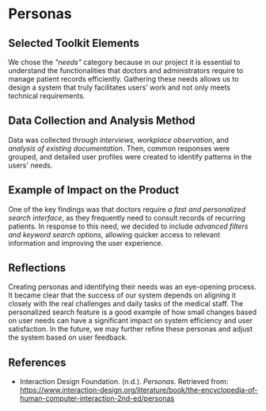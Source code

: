 <!DOCTYPE html>
<html lang="en">
<body>
    <h1>Personas</h1>
    <h2>Selected Toolkit Elements</h2>
    <p>
        We chose the <em>"needs"</em> category because in our project it is essential to understand the functionalities that doctors and administrators require to manage patient records efficiently. Gathering these needs allows us to design a system that truly facilitates users’ work and not only meets technical requirements.
    </p> 
    <h2>Data Collection and Analysis Method</h2>
    <p>
        Data was collected through <em>interviews, workplace observation</em>, and <em>analysis of existing documentation</em>. Then, common responses were grouped, and detailed user profiles were created to identify patterns in the users' needs.
    </p>
    <h2>Example of Impact on the Product</h2>
    <p>
        One of the key findings was that doctors require <em>a fast and personalized search interface</em>, as they frequently need to consult records of recurring patients. In response to this need, we decided to include <em>advanced filters and keyword search options</em>, allowing quicker access to relevant information and improving the user experience.
    </p>
    <h2>Reflections</h2>
    <p>
        Creating personas and identifying their needs was an eye-opening process. It became clear that the success of our system depends on aligning it closely with the real challenges and daily tasks of the medical staff. The personalized search feature is a good example of how small changes based on user needs can have a significant impact on system efficiency and user satisfaction. In the future, we may further refine these personas and adjust the system based on user feedback.
    </p>
    <h2>References</h2>
    <ul>
        <li>Interaction Design Foundation. (n.d.). <em>Personas</em>. Retrieved from: <a href="https://www.interaction-design.org/literature/book/the-encyclopedia-of-human-computer-interaction-2nd-ed/personas">https://www.interaction-design.org/literature/book/the-encyclopedia-of-human-computer-interaction-2nd-ed/personas</a></li>
    </ul>
</body>
</html>
